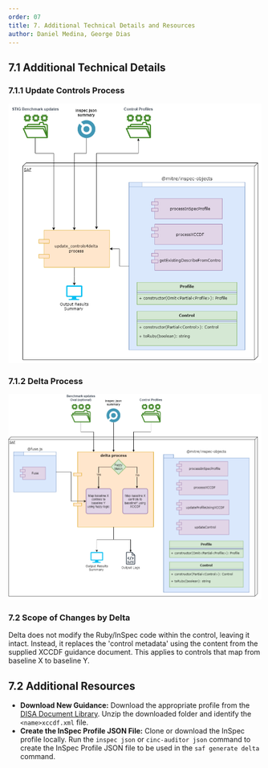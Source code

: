 ```yaml
---
order: 07
title: 7. Additional Technical Details and Resources
author: Daniel Medina, George Dias
---
```


## 7.1 Additional Technical Details

### 7.1.1 Update Controls Process

![Update Controls Process Diagram](../../assets/img/update_controls4delta_diagram.png)

### 7.1.2 Delta Process

![Delta Workflow Process Diagram](../../assets/img/delta_diagram.png)

### 7.2 Scope of Changes by Delta

Delta does not modify the Ruby/InSpec code within the control, leaving it intact. Instead, it replaces the 'control metadata' using the content from the supplied XCCDF guidance document. This applies to controls that map from baseline X to baseline Y.

## 7.2 Additional Resources

- **Download New Guidance:** Download the appropriate profile from the [DISA Document Library](https://public.cyber.mil/stigs/downloads/). Unzip the downloaded folder and identify the `<name>xccdf.xml` file.
- **Create the InSpec Profile JSON File:** Clone or download the InSpec profile locally. Run the `inspec json` or `cinc-auditor json` command to create the InSpec Profile JSON file to be used in the `saf generate delta` command.